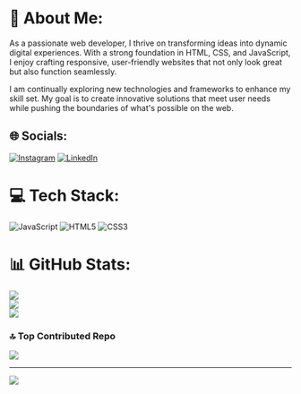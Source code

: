 # 💫 About Me:
As a passionate web developer, I thrive on transforming ideas into dynamic digital experiences. With a strong foundation in HTML, CSS, and JavaScript, I enjoy crafting responsive, user-friendly websites that not only look great but also function seamlessly.

I am continually exploring new technologies and frameworks to enhance my skill set. My goal is to create innovative solutions that meet user needs while pushing the boundaries of what's possible on the web.


## 🌐 Socials:
[![Instagram](https://img.shields.io/badge/Instagram-%23E4405F.svg?logo=Instagram&logoColor=white)](https://instagram.com/bhavik_kela) [![LinkedIn](https://img.shields.io/badge/LinkedIn-%230077B5.svg?logo=linkedin&logoColor=white)](https://linkedin.com/in/bhavik-kela-678500322) 

# 💻 Tech Stack:
![JavaScript](https://img.shields.io/badge/javascript-%23323330.svg?style=for-the-badge&logo=javascript&logoColor=%23F7DF1E) ![HTML5](https://img.shields.io/badge/html5-%23E34F26.svg?style=for-the-badge&logo=html5&logoColor=white) ![CSS3](https://img.shields.io/badge/css3-%231572B6.svg?style=for-the-badge&logo=css3&logoColor=white)
# 📊 GitHub Stats:
![](https://github-readme-stats.vercel.app/api?username=bhavik-kela&theme=dark&hide_border=false&include_all_commits=true&count_private=true)<br/>
![](https://github-readme-streak-stats.herokuapp.com/?user=bhavik-kela&theme=dark&hide_border=false)<br/>
![](https://github-readme-stats.vercel.app/api/top-langs/?username=bhavik-kela&theme=dark&hide_border=false&include_all_commits=true&count_private=true&layout=compact)

### 🔝 Top Contributed Repo
![](https://github-contributor-stats.vercel.app/api?username=bhavik-kela&limit=5&theme=tokyonight&combine_all_yearly_contributions=true)

---
[![](https://visitcount.itsvg.in/api?id=bhavik-kela&icon=10&color=1)](https://visitcount.itsvg.in)

<!-- Proudly created with GPRM ( https://gprm.itsvg.in ) -->
